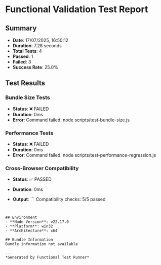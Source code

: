# Functional Validation Test Report

## Summary
- **Date**: 17/07/2025, 16:50:12
- **Duration**: 7.28 seconds
- **Total Tests**: 4
- **Passed**: 1
- **Failed**: 3
- **Success Rate**: 25.0%

## Test Results


### Bundle Size Tests
- **Status**: ❌ FAILED
- **Duration**: 0ms
- **Error**: Command failed: node scripts/test-bundle-size.js



### Performance Tests
- **Status**: ❌ FAILED
- **Duration**: 0ms
- **Error**: Command failed: node scripts/test-performance-regression.js



### Cross-Browser Compatibility
- **Status**: ✅ PASSED
- **Duration**: 0ms

- **Output**: ```
Compatibility checks: 5/5 passed
```


## Environment
- **Node Version**: v22.17.0
- **Platform**: win32
- **Architecture**: x64

## Bundle Information
Bundle information not available

---
*Generated by Functional Test Runner*
